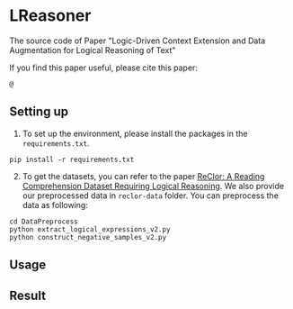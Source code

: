 # LReasoner
The source code of Paper "Logic-Driven Context Extension and Data Augmentation for Logical Reasoning of Text"

If you find this paper useful, please cite this paper:
```
@
```

## Setting up
1. To set up the environment, please install the packages in the `requirements.txt`.
```
pip install -r requirements.txt
```

2. To get the datasets, you can refer to the paper [ReClor: A Reading Comprehension Dataset Requiring Logical Reasoning](https://openreview.net/pdf?id=HJgJtT4tvB). We also provide our preprocessed data in `reclor-data` folder. You can preprocess the data as following:
```
cd DataPreprocess
python extract_logical_expressions_v2.py
python construct_negative_samples_v2.py
```

## Usage


## Result
